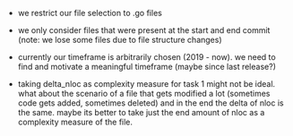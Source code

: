 - we restrict our file selection to .go files
- we only consider files that were present at the start and end commit (note: we lose some files due to file structure 
    changes)

- currently our timeframe is arbitrarily chosen (2019 - now). we need to find and motivate a meaningful timeframe 
    (maybe since last release?)

- taking delta_nloc as complexity measure for task 1 might not be ideal. what about the scenario of a file that gets 
    modified a lot (sometimes code gets added, sometimes deleted) and in the end the delta of nloc is the same.
    maybe its better to take just the end amount of nloc as a complexity measure of the file.